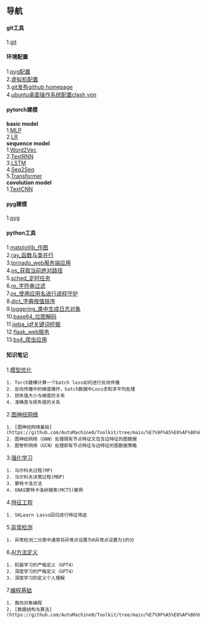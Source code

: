 ## 导航

#### git工具
1.[git](https://github.com/AutoMachine0/Toolkit/blob/main/git%E5%B7%A5%E5%85%B7/git.ipynb)

#### 环境配置
1.[pyg配置](https://github.com/AutoMachine0/Toolkit/blob/main/%E7%8E%AF%E5%A2%83%E9%85%8D%E7%BD%AE/pyg%E9%85%8D%E7%BD%AE.ipynb)<br>
2.[虚拟机配置](https://github.com/AutoMachine0/Toolkit/blob/main/%E7%8E%AF%E5%A2%83%E9%85%8D%E7%BD%AE/ubuntu%E8%99%9A%E6%8B%9F%E6%9C%BA%E9%85%8D%E7%BD%AE.ipynb)<br>
3.[git发布github homepage](https://github.com/AutoMachine0/Toolkit/blob/main/%E7%8E%AF%E5%A2%83%E9%85%8D%E7%BD%AE/git%E5%8F%91%E5%B8%83home%20page.ipynb)<br>
4.[ubuntu桌面操作系统配置clash vpn](https://github.com/AutoMachine0/Toolkit/blob/main/%E7%8E%AF%E5%A2%83%E9%85%8D%E7%BD%AE/ubuntu%E6%A1%8C%E9%9D%A2%E6%93%8D%E4%BD%9C%E7%B3%BB%E7%BB%9F%E9%85%8D%E7%BD%AEclash%20vpn.ipynb)

#### pytorch建模
**basic model**<br>
1.[MLP](https://github.com/AutoMachine0/Toolkit/blob/main/torch%E5%BB%BA%E6%A8%A1/MLP/mlp.ipynb)<br>
2.[LR](https://github.com/AutoMachine0/Toolkit/blob/main/torch%E5%BB%BA%E6%A8%A1/LR/logistic_regression.ipynb)<br>
**sequence model**<br>
1.[Word2Vec](https://github.com/AutoMachine0/Toolkit/blob/main/torch%E5%BB%BA%E6%A8%A1/Word2Vec/nnlm_word2vec(CBOW).ipynb)<br>
2.[TextRNN](https://github.com/AutoMachine0/Toolkit/blob/main/torch%E5%BB%BA%E6%A8%A1/TextRNN/textrnn.ipynb)<br>
3.[LSTM](https://github.com/AutoMachine0/Toolkit/tree/main/torch%E5%BB%BA%E6%A8%A1/LSTM)<br>
4.[Seq2Seq](https://github.com/AutoMachine0/Toolkit/blob/main/torch%E5%BB%BA%E6%A8%A1/Seq2Seq/seq2seq.ipynb)<br>
5.[Transformer](https://github.com/AutoMachine0/Toolkit/blob/main/torch%E5%BB%BA%E6%A8%A1/Transformer/transformer.ipynb)<br>
**covolution model**<br>
1.[TextCNN](https://github.com/AutoMachine0/Toolkit/blob/main/torch%E5%BB%BA%E6%A8%A1/TextCNN/textcnn.ipynb)

#### pyg建模
1.[pyg](https://github.com/AutoMachine0/Toolkit/blob/main/pyg%E5%BB%BA%E6%A8%A1/pyg.ipynb)

#### python工具
1.[matplotlib_作图](https://github.com/AutoMachine0/Toolkit/blob/main/python%E5%B7%A5%E5%85%B7/matplotlib_%E4%BD%9C%E5%9B%BE.ipynb)<br>
2.[ray_函数与类并行](https://github.com/AutoMachine0/Toolkit/blob/main/python%E5%B7%A5%E5%85%B7/ray_%E5%87%BD%E6%95%B0%E4%B8%8E%E7%B1%BB%E5%B9%B6%E8%A1%8C.ipynb)<br>
3.[tornado_web服务端应用](https://github.com/AutoMachine0/Toolkit/blob/main/python%E5%B7%A5%E5%85%B7/tornado_web%E6%9C%8D%E5%8A%A1%E7%AB%AF%E5%BA%94%E7%94%A8.ipynb)<br>
4.[os_获取当前绝对路径](https://github.com/AutoMachine0/Toolkit/blob/main/python%E5%B7%A5%E5%85%B7/os_%E8%8E%B7%E5%8F%96%E5%BD%93%E5%89%8D%E7%BB%9D%E5%AF%B9%E8%B7%AF%E5%BE%84.ipynb)<br>
5.[sched_定时任务](https://github.com/AutoMachine0/Toolkit/blob/main/python%E5%B7%A5%E5%85%B7/sched_%E5%AE%9A%E6%97%B6%E4%BB%BB%E5%8A%A1.ipynb)<br>
6.[re_字符串过滤](https://github.com/AutoMachine0/Toolkit/blob/main/python%E5%B7%A5%E5%85%B7/re_%E5%AD%97%E7%AC%A6%E4%B8%B2%E8%BF%87%E6%BB%A4.ipynb)<br>
7.[os_使用应用名进行进程守护](https://github.com/AutoMachine0/Toolkit/blob/main/python%E5%B7%A5%E5%85%B7/os_%E4%BD%BF%E7%94%A8%E5%BA%94%E7%94%A8%E5%90%8D%E8%BF%9B%E8%A1%8C%E8%BF%9B%E7%A8%8B%E5%AE%88%E6%8A%A4.ipynb)<br>
8.[dict_字典按值排序](https://github.com/AutoMachine0/Toolkit/blob/main/python%E5%B7%A5%E5%85%B7/dict_%E5%AD%97%E5%85%B8%E6%8C%89%E5%80%BC%E6%8E%92%E5%BA%8F.ipynb)<br>
9.[loggering_类中生成日志对象](https://github.com/AutoMachine0/Toolkit/blob/main/python%E5%B7%A5%E5%85%B7/loggering_%E7%B1%BB%E4%B8%AD%E7%94%9F%E6%88%90%E6%97%A5%E5%BF%97%E5%AF%B9%E8%B1%A1.ipynb)<br>
10.[base64_位图解码](https://github.com/AutoMachine0/Toolkit/blob/main/python%E5%B7%A5%E5%85%B7/base64_%E4%BD%8D%E5%9B%BE%E8%A7%A3%E7%A0%81.ipynb)<br>
11.[jieba_idf关键词挖掘](https://github.com/AutoMachine0/Toolkit/blob/main/python%E5%B7%A5%E5%85%B7/jieba_idf%E5%85%B3%E9%94%AE%E8%AF%8D%E6%8C%96%E6%8E%98.ipynb)<br>
12.[flask_web服务](https://github.com/AutoMachine0/Toolkit/tree/main/python%E5%B7%A5%E5%85%B7/flask_web%E6%9C%8D%E5%8A%A1)<br>
13.[bs4_爬虫应用](https://github.com/AutoMachine0/Toolkit/tree/main/python%E5%B7%A5%E5%85%B7/bs4_%E7%88%AC%E8%99%AB%E5%BA%94%E7%94%A8)<br>


#### 知识笔记
1.[模型优化](https://github.com/AutoMachine0/Toolkit/tree/main/%E7%9F%A5%E8%AF%86%E7%AC%94%E8%AE%B0)<br>
    
	1. Torch建模计算一个batch loss如何进行反向传播
	2. 反向传播中的梯度爆炸，batch数据中Loss求和求平均处理
	3. 损失值大小与梯度的关系
	4. 准确度与损失值的关系
	
2.[图神经网络](https://github.com/AutoMachine0/Toolkit/tree/main/%E7%9F%A5%E8%AF%86%E7%AC%94%E8%AE%B0)<br>

	1. [图神经网络基础](https://github.com/AutoMachine0/Toolkit/tree/main/%E7%9F%A5%E8%AF%86%E7%AC%94%E8%AE%B0/%E5%9B%BE%E7%A5%9E%E7%BB%8F%E7%BD%91%E7%BB%9C%E5%9F%BA%E7%A1%80)
	2. 图神经网络（GNN）处理既有节点特征又包含边特征的图数据
	3. 图卷积网络（GCN）处理即有节点特征与边特征的图数据策略
	
	
3.[强化学习](https://github.com/AutoMachine0/Toolkit/tree/main/%E7%9F%A5%E8%AF%86%E7%AC%94%E8%AE%B0)<br>
	
	1. 马尔科夫过程(MP)
	2. 马尔科夫决策过程(MDP)
	3. 蒙特卡洛方法
	4. GNAS蒙特卡洛树搜索(MCTS)案例
	
4.[特征工程](https://github.com/AutoMachine0/Toolkit/tree/main/%E7%9F%A5%E8%AF%86%E7%AC%94%E8%AE%B0)<br>

	1. SKLearn Lasso回归进行特征筛选

5.[异常检测](https://github.com/AutoMachine0/Toolkit/tree/main/%E7%9F%A5%E8%AF%86%E7%AC%94%E8%AE%B0)<br>

	1. 异常检测二分类中通常将异常点设置为0异常点设置为1的分

6.[AI方法定义](https://github.com/AutoMachine0/Toolkit/tree/main/%E7%9F%A5%E8%AF%86%E7%AC%94%E8%AE%B0)<br>


	1. 机器学习的严格定义（GPT4）
	2. 深度学习的严格定义（GPT4）
	3. 深度学习的定义个人理解
	
7.[编程基础](https://github.com/AutoMachine0/Toolkit/tree/main/%E7%9F%A5%E8%AF%86%E7%AC%94%E8%AE%B0)

	1. 面向对象编程
	2. [数据结构与算法](https://github.com/AutoMachine0/Toolkit/tree/main/%E7%9F%A5%E8%AF%86%E7%AC%94%E8%AE%B0/%E6%95%B0%E6%8D%AE%E7%BB%93%E6%9E%84%E4%B8%8E%E7%AE%97%E6%B3%95)